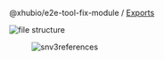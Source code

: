 @xhubio/e2e-tool-fix-module / [Exports](docApi/modules.md)

![file structure](doc/images/file-structure.svg)

<figure>
<img src="doc/images/snv3references.svg" alt="snv3references" />
</figure>